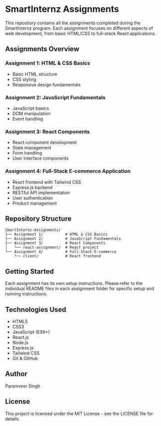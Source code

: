 # SmartInternz Assignments

This repository contains all the assignments completed during the SmartInternz program. Each assignment focuses on different aspects of web development, from basic HTML/CSS to full-stack React applications.

## Assignments Overview

### Assignment 1: HTML & CSS Basics

- Basic HTML structure
- CSS styling
- Responsive design fundamentals

### Assignment 2: JavaScript Fundamentals

- JavaScript basics
- DOM manipulation
- Event handling

### Assignment 3: React Components

- React component development
- State management
- Form handling
- User interface components

### Assignment 4: Full-Stack E-commerce Application

- React frontend with Tailwind CSS
- Express.js backend
- RESTful API implementation
- User authentication
- Product management

## Repository Structure

```
SmartInternz-Assignments/
├── Assignment 1/          # HTML & CSS Basics
├── Assignment 2/          # JavaScript Fundamentals
├── Assignment 3/          # React Components
│   └── react-assignment/  # React project
└── Assignment 4/          # Full-Stack E-commerce
    └── client/            # React frontend
```

## Getting Started

Each assignment has its own setup instructions. Please refer to the individual README files in each assignment folder for specific setup and running instructions.

## Technologies Used

- HTML5
- CSS3
- JavaScript (ES6+)
- React.js
- Node.js
- Express.js
- Tailwind CSS
- Git & GitHub

## Author

Paramveer Singh

## License

This project is licensed under the MIT License - see the LICENSE file for details.
